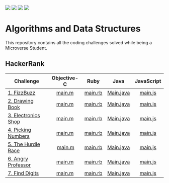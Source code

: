 ![](https://img.shields.io/badge/Algorithms%20and%20Data%20Structures-success)
![](https://img.shields.io/badge/Microverse-blueviolet)
![](https://img.shields.io/github/languages/count/davidauza-engineer/Algorithms-and-Data-Structures)
![](https://img.shields.io/github/languages/top/davidauza-engineer/Algorithms-and-Data-Structures)

# Algorithms and Data Structures

This repository contains all the coding challenges solved while being a Microverse Student.

## HackerRank

Challenge | Objective-C | Ruby | Java | JavaScript |
----------|:-----------:|:----:|:----:|:----------:|
[1. FizzBuzz](./HackerRank/FizzBuzz) | [main.m](./HackerRank/FizzBuzz/main.m) | [main.rb](./HackerRank/FizzBuzz/main.rb) | [Main.java](./HackerRank/FizzBuzz/Main.java) | [main.js](./HackerRank/FizzBuzz/main.js) |
[2. Drawing Book](./HackerRank/Drawing%20Book) | [main.m](./HackerRank/Drawing%20Book/main.m) | [main.rb](./HackerRank/Drawing%20Book/main.rb) | [Main.java](./HackerRank/Drawing%20Book/Main.java) | [main.js](./HackerRank/Drawing%20Book/main.js) |
[3. Electronics Shop](./HackerRank/Electronics%20Shop) | [main.m](./HackerRank/Electronics%20Shop/main.m) | [main.rb](./HackerRank/Electronics%20Shop/main.rb) | [Main.java](./HackerRank/Electronics%20Shop/Main.java) | [main.js](./HackerRank/Electronics%20Shop/main.js) |
[4. Picking Numbers](./HackerRank/Picking%20Numbers) | [main.m](./HackerRank/Picking%20Numbers/main.m) | [main.rb](./HackerRank/Picking%20Numbers/main.rb) | [Main.java](./HackerRank/Picking%20Numbers/Main.java) | [main.js](./HackerRank/Picking%20Numbers/main.js) |
[5. The Hurdle Race](./HackerRank/The%20Hurdle%20Race) | [main.m](./HackerRank/The%20Hurdle%20Race/main.m) | [main.rb](./HackerRank/The%20Hurdle%20Race/main.rb) | [Main.java](./HackerRank/The%20Hurdle%20Race/Main.java) | [main.js](./HackerRank/The%20Hurdle%20Race/main.js) |
[6. Angry Professor](./HackerRank/Angry%20Professor) | [main.m](./HackerRank/Angry%20Professor/main.m) | [main.rb](./HackerRank/Angry%20Professor/main.rb) | [Main.java](./HackerRank/Angry%20Professor/Main.java) | [main.js](./HackerRank/Angry%20Professor/main.js) |
[7. Find Digits](./HackerRank/Find%20Digits) | [main.m](./HackerRank/Find%20Digits/main.m) | [main.rb](./HackerRank/Find%20Digits/main.rb) | [Main.java](./HackerRank/Find%20Digits/Main.java) | [main.js](./HackerRank/Find%20Digits/main.js) |
